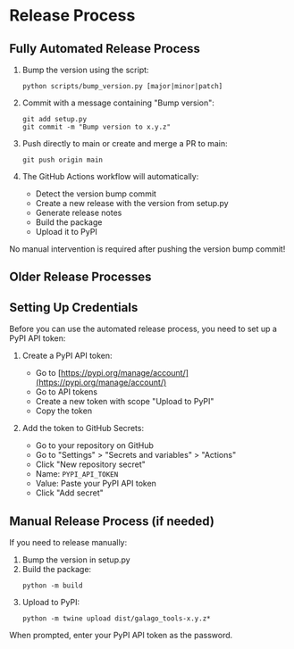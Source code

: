# Release Process

## Fully Automated Release Process

1. Bump the version using the script:
   ```
   python scripts/bump_version.py [major|minor|patch]
   ```

2. Commit with a message containing "Bump version":
   ```
   git add setup.py
   git commit -m "Bump version to x.y.z"
   ```

3. Push directly to main or create and merge a PR to main:
   ```
   git push origin main
   ```

4. The GitHub Actions workflow will automatically:
   - Detect the version bump commit
   - Create a new release with the version from setup.py
   - Generate release notes
   - Build the package
   - Upload it to PyPI

No manual intervention is required after pushing the version bump commit!

## Older Release Processes

## Setting Up Credentials

Before you can use the automated release process, you need to set up a PyPI API token:

1. Create a PyPI API token:
   - Go to [https://pypi.org/manage/account/](https://pypi.org/manage/account/)
   - Go to API tokens
   - Create a new token with scope "Upload to PyPI"
   - Copy the token

2. Add the token to GitHub Secrets:
   - Go to your repository on GitHub
   - Go to "Settings" > "Secrets and variables" > "Actions"
   - Click "New repository secret"
   - Name: `PYPI_API_TOKEN`
   - Value: Paste your PyPI API token
   - Click "Add secret"

## Manual Release Process (if needed)

If you need to release manually:

1. Bump the version in setup.py
2. Build the package:
   ```
   python -m build
   ```
3. Upload to PyPI:
   ```
   python -m twine upload dist/galago_tools-x.y.z*
   ```

When prompted, enter your PyPI API token as the password. 